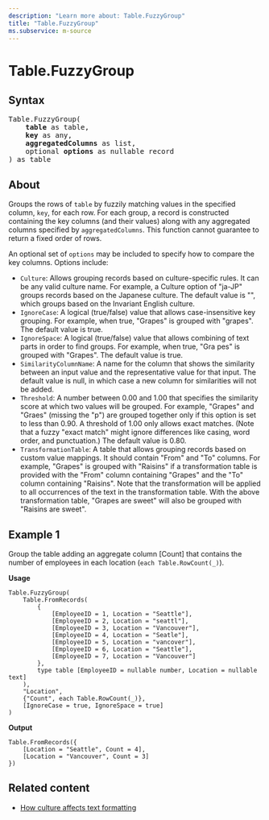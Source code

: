 ```yaml
---
description: "Learn more about: Table.FuzzyGroup"
title: "Table.FuzzyGroup"
ms.subservice: m-source
---
```

# Table.FuzzyGroup
  
## Syntax

<pre>
Table.FuzzyGroup(
    <b>table</b> as table,
    <b>key</b> as any,
    <b>aggregatedColumns</b> as list,
    optional <b>options</b> as nullable record
) as table
</pre>
  
## About

Groups the rows of `table` by fuzzily matching values in the specified column, `key`, for each row. For each group, a record is constructed containing the key columns (and their values) along with any aggregated columns specified by `aggregatedColumns`. This function cannot guarantee to return a fixed order of rows.

An optional set of `options` may be included to specify how to compare the key columns. Options include:

* `Culture`: Allows grouping records based on culture-specific rules. It can be any valid culture name. For example, a Culture option of "ja-JP" groups records based on the Japanese culture. The default value is "", which groups based on the Invariant English culture.
* `IgnoreCase`: A logical (true/false) value that allows case-insensitive key grouping. For example, when true, "Grapes" is grouped with "grapes". The default value is true.
* `IgnoreSpace`: A logical (true/false) value that allows combining of text parts in order to find groups. For example, when true, "Gra pes" is grouped with "Grapes". The default value is true.
* `SimilarityColumnName`: A name for the column that shows the similarity between an input value and the representative value for that input. The default value is null, in which case a new column for similarities will not be added.
* `Threshold`: A number between 0.00 and 1.00 that specifies the similarity score at which two values will be grouped. For example, "Grapes" and "Graes" (missing the "p") are grouped together only if this option is set to less than 0.90. A threshold of 1.00 only allows exact matches. (Note that a fuzzy "exact match" might ignore differences like casing, word order, and punctuation.) The default value is 0.80.
* `TransformationTable`: A table that allows grouping records based on custom value mappings. It should contain "From" and "To" columns. For example, "Grapes" is grouped with "Raisins" if a transformation table is provided with the "From" column containing "Grapes" and the "To" column containing "Raisins". Note that the transformation will be applied to all occurrences of the text in the transformation table. With the above transformation table, "Grapes are sweet" will also be grouped with "Raisins are sweet".

## Example 1

Group the table adding an aggregate column [Count] that contains the number of employees in each location (`each Table.RowCount(_)`).

**Usage**

```powerquery-m
Table.FuzzyGroup(
    Table.FromRecords(
        {
            [EmployeeID = 1, Location = "Seattle"],
            [EmployeeID = 2, Location = "seattl"],
            [EmployeeID = 3, Location = "Vancouver"],
            [EmployeeID = 4, Location = "Seatle"],
            [EmployeeID = 5, Location = "vancover"],
            [EmployeeID = 6, Location = "Seattle"],
            [EmployeeID = 7, Location = "Vancouver"]
        },
        type table [EmployeeID = nullable number, Location = nullable text]
    ),
    "Location",
    {"Count", each Table.RowCount(_)},
    [IgnoreCase = true, IgnoreSpace = true]
)
```

**Output**

```powerquery-m
Table.FromRecords({
    [Location = "Seattle", Count = 4],
    [Location = "Vancouver", Count = 3]
})
```

## Related content

* [How culture affects text formatting](how-culture-affects-text-formatting.md)
